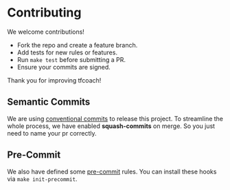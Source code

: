 # Contributing

We welcome contributions!

- Fork the repo and create a feature branch.
- Add tests for new rules or features.
- Run `make test` before submitting a PR.
- Ensure your commits are signed.

Thank you for improving tfcoach!

## Semantic Commits

We are using [conventional commits](https://www.conventionalcommits.org/en/v1.0.0-beta.4/) to release this project.
To streamline the whole process, we have enabled **squash-commits** on merge. So you just need to name your pr
correctly.

## Pre-Commit

We also have defined some [pre-commit](https://pre-commit.com/) rules. You can install these hooks via
`make init-precommit`.
